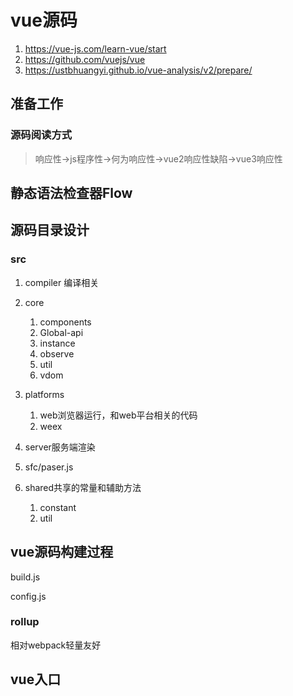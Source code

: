 # vue源码

1. https://vue-js.com/learn-vue/start
1. https://github.com/vuejs/vue
1. https://ustbhuangyi.github.io/vue-analysis/v2/prepare/

## 准备工作

### 源码阅读方式

> 响应性->js程序性->何为响应性->vue2响应性缺陷->vue3响应性



## 静态语法检查器Flow





## 源码目录设计

### src

1. compiler 编译相关
2. core
   1. components
   2. Global-api
   3. instance
   4. observe
   5. util
   6. vdom
3. platforms
   1. web浏览器运行，和web平台相关的代码
   2. weex

4. server服务端渲染
5. sfc/paser.js
6. shared共享的常量和辅助方法
   1. constant
   2. util


## vue源码构建过程

build.js

config.js

### rollup

相对webpack轻量友好



## vue入口

